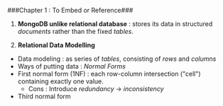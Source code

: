 ###Chapter 1 : To Embed or Reference###

1. <strong>MongoDB unlike relational database</strong> : stores its data in structured <em>documents</em> rather than the 
 fixed <em>tables</em>.

2. <strong>Relational Data Modelling</strong>
 * Data modeling : as series of <em>tables</em>, consisting of <em>rows</em> and <em>columns</em>
 * Ways of putting data : <em>Normal Forms</em>
  * First normal form (1NF) : each row-column intersection ("cell") containing exactly one value.
     * Cons : Introduce <em>redundancy</em> -> <em>inconsistency</em>
  * Third normal form 





